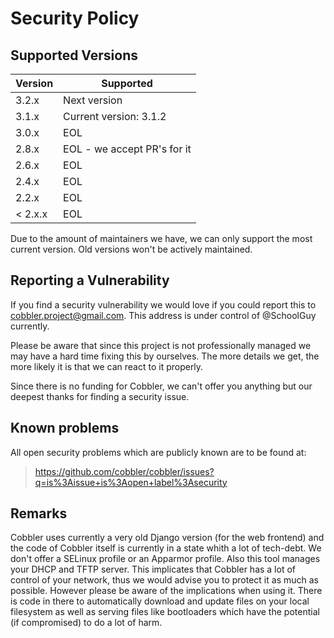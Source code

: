 # Security Policy

## Supported Versions

| Version   | Supported                   |
| --------- | --------------------------- |
| 3.2.x     | Next version                |
| 3.1.x     | Current version: 3.1.2      |
| 3.0.x     | EOL                         |
| 2.8.x     | EOL - we accept PR's for it |
| 2.6.x     | EOL                         |
| 2.4.x     | EOL                         |
| 2.2.x     | EOL                         |
| < 2.x.x   | EOL                         |

Due to the amount of maintainers we have, we can only support the most current version. Old versions won't be actively
maintained.

## Reporting a Vulnerability

If you find a security vulnerability we would love if you could report this to
[cobbler.project@gmail.com](mailto:cobbler.project@gmail.com). This address is under control of @SchoolGuy currently.

Please be aware that since this project is not professionally managed we may have a hard time fixing this by ourselves.
The more details we get, the more likely it is that we can react to it properly.

Since there is no funding for Cobbler, we can't offer you anything but our deepest thanks for finding a security issue.

## Known problems

All open security problems which are publicly known are to be found at:
 
> https://github.com/cobbler/cobbler/issues?q=is%3Aissue+is%3Aopen+label%3Asecurity

## Remarks

Cobbler uses currently a very old Django version (for the web frontend) and the code of Cobbler itself is currently in
a state whith a lot of tech-debt. We don't offer a SELinux profile or an Apparmor profile. Also this tool manages your
DHCP and TFTP server. This implicates that Cobbler has a lot of control of your network, thus we would advise you to
protect it as much as possible. However please be aware of the implications when using it. There is code in there to
automatically download and update files on your local filesystem as well as serving files like bootloaders which have
the potential (if compromised) to do a lot of harm.
